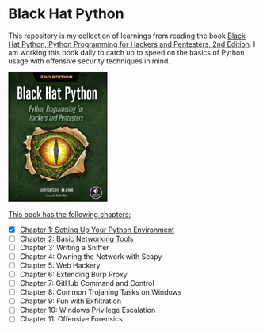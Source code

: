 # Black Hat Python  

This repository is my collection of learnings from reading the book [Black Hat Python, Python Programming for Hackers and Pentesters, 2nd Edition](https://www.amazon.com/Black-Hat-Python-2nd-Programming/dp/1718501129/ref=sr_1_1?crid=3GQ7M73C3AA8G&keywords=black+hat+python&qid=1653296529&sprefix=black+hat+python%2Caps%2C78&sr=8-1). I am working this book daily to catch up to speed on the basics of Python usage with offensive security techniques in mind.

<p><a href="https://www.amazon.com/Black-Hat-Python-2nd-Programming/dp/1718501129/ref=sr_1_1?crid=3C97MUYUO4THX&keywords=black+hat+python&qid=1653644862&sprefix=black+hat+python%2Caps%2C83&sr=8-1">
  <img src="BHPCover.png" style="width:200px"/>
</p>

This book has the following chapters:
- [x] [Chapter 1: Setting Up Your Python Environment](/ch1/ch1.md)
- [ ] [Chapter 2: Basic Networking Tools](/ch2/ch2.md)
- [ ] Chapter 3: Writing a Sniffer
- [ ] Chapter 4: Owning the Network with Scapy
- [ ] Chapter 5: Web Hackery
- [ ] Chapter 6: Extending Burp Proxy
- [ ] Chapter 7: GitHub Command and Control
- [ ] Chapter 8: Common Trojaning Tasks on Windows
- [ ] Chapter 9: Fun with Exfiltration
- [ ] Chapter 10: Windows Privilege Escalation
- [ ] Chapter 11: Offensive Forensics
